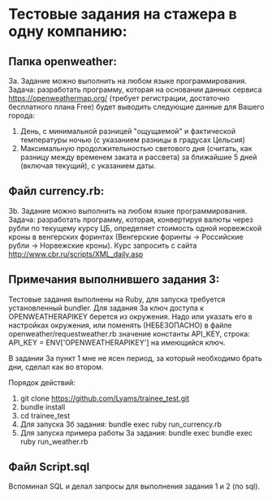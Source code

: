 # Тестовые задания на стажера в одну компанию:

## Папка openweather:
3a. Задание можно выполнить на любом языке программирования.
Задача: разработать программу, которая на основании данных сервиса https://openweathermap.org/ (требует регистрации, достаточно бесплатного плана Free) будет выводить следующие данные для Вашего города:
1. День, с минимальной разницей "ощущаемой" и фактической температуры ночью (с указанием разницы в градусах Цельсия)
2. Максимальную продолжительностью светового дня (считать, как разницу между временем заката и рассвета) за ближайшие 5 дней (включая текущий), с указанием даты.

## Файл currency.rb:
3b. Задание можно выполнить на любом языке программирования.
Задача: разработать программу, которая, конвертируя валюты через рубли по текущему курсу ЦБ, определяет стоимость одной норвежской кроны в венгерских форинтах (Венгерские форинты -> Российские рубли -> Норвежские кроны). Курс запросить с сайта http://www.cbr.ru/scripts/XML_daily.asp

## Примечания выполнившего задания 3:
Тестовые задания выполнены на Ruby, для запуска требуется установленный bundler.
Для задания 3а ключ доступа к OPENWEATHERAPIKEY берется из окружения.
Надо или указать его в настройках окружения, или поменять (НЕБЕЗОПАСНО) в файле
openweather/requestweather.rb значение константы API_KEY, строка:   API_KEY = ENV['OPENWEATHERAPIKEY'] на имеющийся ключ.

В задании 3а пункт 1 мне не ясен период, за который необходимо брать дни, сделал как во втором.

Порядок действий:
1. git clone https://github.com/Lyams/trainee_test.git
2. bundle install
3. cd trainee_test
4. Для запуска 3б задания: bundle exec ruby run_currency.rb
5. Для запуска примера работы 3а задания: bundle exec  bundle exec ruby run_weather.rb

## Файл Script.sql
Вспоминал SQL и делал запросы для выполнения задания 1 и 2 (по sql).
